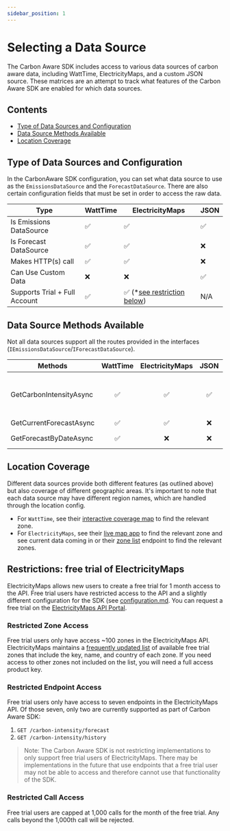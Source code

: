 ```yaml
---
sidebar_position: 1
---
```


# Selecting a Data Source

The Carbon Aware SDK includes access to various data sources of carbon aware
data, including WattTime, ElectricityMaps, and a custom
JSON source. These matrices are an attempt to track what features of the Carbon
Aware SDK are enabled for which data sources.

## Contents

- [Type of Data Sources and Configuration](#type-of-data-sources-and-configuration)
- [Data Source Methods Available](#data-source-methods-available)
- [Location Coverage](#location-coverage)

## Type of Data Sources and Configuration

In the CarbonAware SDK configuration, you can set what data source to use as the
`EmissionsDataSource` and the `ForecastDataSource`. There are also certain
configuration fields that must be set in order to access the raw data.

| Type                          | WattTime  | ElectricityMaps                                                                    | JSON     |
|-------------------------------|-----------|------------------------------------------------------------------------------------|----------|
| Is Emissions DataSource       | &#9989;   | &#9989;                                                                            | &#9989;  |
| Is Forecast DataSource        | &#9989;   | &#9989;                                                                            | &#10060; |
| Makes HTTP(s) call            | &#9989;   | &#9989;                                                                            | &#10060; |
| Can Use Custom Data           | &#10060;  | &#10060;                                                                           | &#9989;  |
| Supports Trial + Full Account | &#9989;   | &#9989; (\*[see restriction below](#restrictions-electricitymaps-free-trial-user)) | N/A      |

## Data Source Methods Available

Not all data sources support all the routes provided in the interfaces
(`IEmissionsDataSource`/`IForecastDataSource`).

| Methods                 | WattTime | ElectricityMaps |   JSON   | CLI Usage                                                              | Web Api Usage                                                                                                                                                                                           | SDK Usage                                                                                                     |
| ----------------------- | :------: | :-------------: | :------: | :--------------------------------------------------------------------: | :-----------------------------------------------------------------------------------------------------------------------------------------------------------------------------------------------------: | :-----------------------------------------------------------------------------------------------------------: |
| GetCarbonIntensityAsync | &#9989;  |     &#9989;     | &#9989;  | `emissions`                                                            | `emissions/bylocation` or `emissions/bylocations` or `emissions/bylocations/best` or `emissions/average`&#8209;`carbon`&#8209;`intensity` or `emissions/average`&#8209;`carbon`&#8209;`intensity/batch` | `GetEmissionsDataAsync(...)` or `GetBestEmissionsDataAsync(...)` or `GetAverageCarbonIntensityDataAsync(...)` |
| GetCurrentForecastAsync | &#9989;  |     &#9989;     | &#10060; | `emissions`&#8209;`forecasts`                                          | `forecasts/current`                                                                                                                                                                                     | `GetCurrentForecastAsync(...)`                                                                                |
| GetForecastByDateAsync  | &#9989;  |     &#10060;    | &#10060; | `emissions`&#8209;`forecasts`&#32;&#8209;&#8209;`requested`&#8209;`at` | `forecasts/batch` with `requestedAt` field                                                                                                                                                              | `GetForecastByDateAsync(...)`                                                                                 |

## Location Coverage

Different data sources provide both different features (as outlined above) but
also coverage of different geographic areas. It's important to note that each
data source may have different region names, which are handled through the
location config.

- For `WattTime`, see their
  [interactive coverage map](https://www.watttime.org/explorer) to find the
  relevant zone.
- For `ElectricityMaps`, see their
  [live map app](https://app.electricitymaps.com/map)
  to find the relevant zone and see current data coming in or their
  [zone list](https://api.electricitymap.org/v3/zones) endpoint to find the relevant
  zones.

## Restrictions: free trial of ElectricityMaps

ElectricityMaps allows new users to create a free trial for 1 month access to
the API. Free trial users have restricted access to the API and a slightly
different configuration for the SDK (see
[configuration.md](../tutorial-extras/configuration.md#electricitymaps-configuration). You can
request a free trial on the
[ElectricityMaps API Portal](https://api-portal.electricitymaps.com/).

### Restricted Zone Access

Free trial users only have access ~100 zones in the ElectricityMaps API.
ElectricityMaps maintains a
[frequently updated list](https://docs.google.com/document/d/e/2PACX-1vTdYp8E5E3fNogL54ICf_UxfA_rZ_RPO4WKWI4ZANPSX25jCbvHtAxc-VrJt9HymeRHFcSGWXjhVHS0/pub)
of available free trial zones that include the key, name, and country of each
zone. If you need access to other zones not included on the list, you will need
a full access product key.

### Restricted Endpoint Access

Free trial users only have access to seven endpoints in the ElectricityMaps API.
Of those seven, only two are currently supported as part of Carbon Aware SDK:

1. `GET /carbon-intensity/forecast`
2. `GET /carbon-intensity/history`

> Note: The Carbon Aware SDK is not restricting implementations to only support
> free trial users of ElectricityMaps. There may be implementations in the
> future that use endpoints that a free trial user may not be able to access and
> therefore cannot use that functionality of the SDK.

### Restricted Call Access

Free trial users are capped at 1,000 calls for the month of the free trial. Any
calls beyond the 1,000th call will be rejected.
